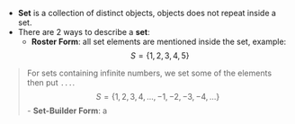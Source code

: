 - **Set** is a collection of distinct objects, objects does not repeat inside a set.
- There are 2 ways to describe a **set**:
	- **Roster Form**: all set elements are mentioned inside the set, example:
$$S = \{1, 2, 3, 4, 5\}$$
> For sets containing infinite numbers, we set some of the elements then put `...`.
$$ S = \{1, 2, 3, 4, ..., -1, -2, -3, -4, ...\}$$
	- **Set-Builder Form**: a